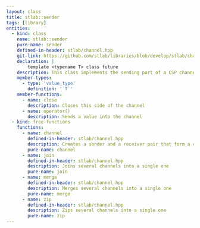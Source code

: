 ```yaml
---
layout: class
title: stlab::sender
tags: [library]
entities:
  - kind: class
    name: stlab::sender
    pure-name: sender
    defined-in-header: stlab/channel.hpp
    git-link: https://github.com/stlab/libraries/blob/develop/stlab/channel.hpp
    declaration: |
        template <typename T> class future
    description: This class implements the sending part of a CSP channel
    member-types:
      - type: 'value_type'
        definition: '`T`'
    member-functions:
      - name: close
        description: Closes this side of the channel
      - name: operator()
        description: Sends a value into the channel
  - kind: free-functions
    functions:
      - name: channel
        defined-in-header: stlab/channel.hpp
        description: Creates a sender and a receiver pair that form a channel
        pure-name: channel
      - name: join
        defined-in-header: stlab/channel.hpp
        description: Joins several channels into a single one
        pure-name: join
      - name: merge
        defined-in-header: stlab/channel.hpp
        description: Merges several channels into a single one
        pure-name: merge
      - name: zip
        defined-in-header: stlab/channel.hpp
        description: Zips several channels into a single one
        pure-name: zip
---
```

